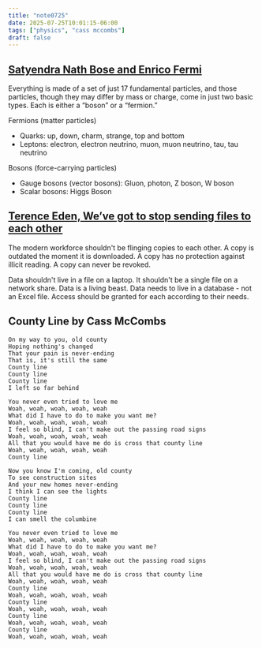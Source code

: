 ```yaml
---
title: "note0725"
date: 2025-07-25T10:01:15-06:00
tags: ["physics", "cass mccombs"]
draft: false
---
```


## [Satyendra Nath Bose and Enrico Fermi](https://www.quantamagazine.org/matter-vs-force-why-there-are-exactly-two-types-of-particles-20250623/)

Everything is made of a set of just 17 fundamental particles, and those particles, though they may differ by mass or charge, come in just two basic types. Each is either a “boson” or a “fermion.”

Fermions (matter particles)
* Quarks: up, down, charm, strange, top and bottom
* Leptons: electron, electron neutrino, muon, muon neutrino, tau, tau neutrino

Bosons (force-carrying particles)
* Gauge bosons (vector bosons): Gluon, photon, Z boson, W boson
* Scalar bosons: Higgs Boson

## [Terence Eden, We’ve got to stop sending files to each other](https://shkspr.mobi/blog/2025/07/weve-got-to-stop-sending-files-to-each-other/) 

The modern workforce shouldn't be flinging copies to each other. A copy is outdated the moment it is downloaded. A copy has no protection against illicit reading. A copy can never be revoked.

Data shouldn't live in a file on a laptop. It shouldn't be a single file on a network share. Data is a living beast. Data needs to live in a database - not an Excel file. Access should be granted for each according to their needs.

## County Line by Cass McCombs 

```
On my way to you, old county
Hoping nothing's changed
That your pain is never-ending
That is, it's still the same
County line
County line
County line
I left so far behind

You never even tried to love me
Woah, woah, woah, woah, woah
What did I have to do to make you want me?
Woah, woah, woah, woah, woah
I feel so blind, I can't make out the passing road signs
Woah, woah, woah, woah, woah
All that you would have me do is cross that county line
Woah, woah, woah, woah, woah
County line

Now you know I'm coming, old county
To see construction sites
And your new homes never-ending
I think I can see the lights
County line
County line
County line
I can smell the columbine

You never even tried to love me
Woah, woah, woah, woah, woah
What did I have to do to make you want me?
Woah, woah, woah, woah, woah
I feel so blind, I can't make out the passing road signs
Woah, woah, woah, woah, woah
All that you would have me do is cross that county line
Woah, woah, woah, woah, woah
County line
Woah, woah, woah, woah, woah
County line
Woah, woah, woah, woah, woah
County line
Woah, woah, woah, woah, woah
County line
Woah, woah, woah, woah, woah
```


